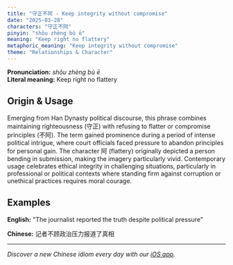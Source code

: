 ```yaml
---
title: "守正不阿 - Keep integrity without compromise"
date: "2025-03-28"
characters: "守正不阿"
pinyin: "shǒu zhèng bù ē"
meaning: "Keep right no flattery"
metaphoric_meaning: "Keep integrity without compromise"
theme: "Relationships & Character"
---
```


**Pronunciation:** *shǒu zhèng bù ē*  
**Literal meaning:** Keep right no flattery

## Origin & Usage

Emerging from Han Dynasty political discourse, this phrase combines maintaining righteousness (守正) with refusing to flatter or compromise principles (不阿). The term gained prominence during a period of intense political intrigue, where court officials faced pressure to abandon principles for personal gain. The character 阿 (flattery) originally depicted a person bending in submission, making the imagery particularly vivid. Contemporary usage celebrates ethical integrity in challenging situations, particularly in professional or political contexts where standing firm against corruption or unethical practices requires moral courage.

## Examples

**English:** "The journalist reported the truth despite political pressure"

**Chinese:** 记者不顾政治压力报道了真相

---

*Discover a new Chinese idiom every day with our [iOS app](https://apps.apple.com/us/app/daily-chinese-idioms/id6670238264).*
